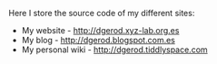 Here I store the source code of my different sites:

  * My website - http://dgerod.xyz-lab.org.es
  * My blog - http://dgerod.blogspot.com.es
  * My personal wiki - http://dgerod.tiddlyspace.com